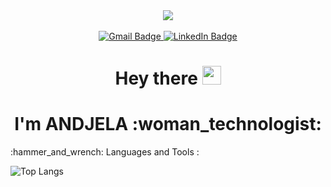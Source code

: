 <div align="center">
<div id="header">
  <img src="https://media.giphy.com/media/kOXkQkujj9nIZqydeL/giphy.gif" witdh=/>
</div>
</br>
<div id="badges" >
  <a href="mailto:1andjela.ljubenkovic@gmail.com">
    <img src="https://img.shields.io/badge/Gmail-D14836?style=for-the-badge&logo=gmail&logoColor=white" alt="Gmail Badge">
  </a>
  <a href="https://www.linkedin.com/in/andjela-ljubenkovic/">
  <img src="https://img.shields.io/badge/LinkedIn-blue?style=for-the-badge&logo=linkedin&logoColor=white" alt="LinkedIn Badge"/>
  </a>
</div>
<h1>
  Hey there
  <img src="https://media.giphy.com/media/hvRJCLFzcasrR4ia7z/giphy.gif" width="30px"/>
</h1>
<h1>
  I'm ANDJELA :woman_technologist:
</h1>
</div>
:hammer_and_wrench: Languages and Tools :


![Top Langs](https://github-readme-stats.vercel.app/api/top-langs/?username=andjela24&layout=compact)

